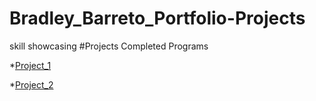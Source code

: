 # Bradley_Barreto_Portfolio-Projects
skill showcasing
#Projects
Completed Programs

*[Project_1](Project_1)

*[Project_2](Project_2)
